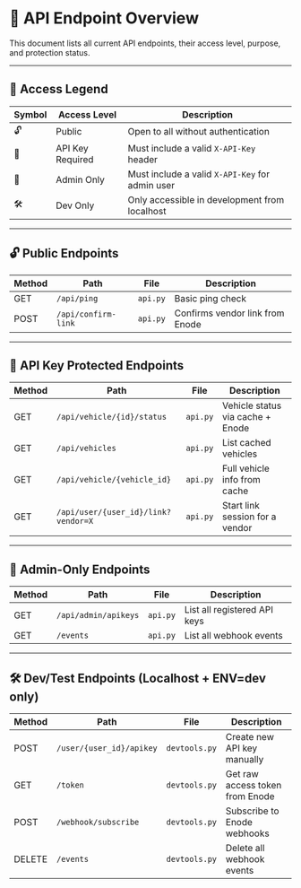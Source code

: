 # 📘 API Endpoint Overview

This document lists all current API endpoints, their access level, purpose, and protection status.

---

## 🔐 Access Legend

| Symbol | Access Level       | Description |
|--------|--------------------|-------------|
| 🔓     | Public              | Open to all without authentication |
| 🔐     | API Key Required    | Must include a valid `X-API-Key` header |
| 👮     | Admin Only          | Must include a valid `X-API-Key` for admin user |
| 🛠️     | Dev Only            | Only accessible in development from localhost |

---

## 🔓 Public Endpoints

| Method | Path                   | File        | Description                     |
|--------|------------------------|-------------|---------------------------------|
| GET    | `/api/ping`            | `api.py`    | Basic ping check                |
| POST   | `/api/confirm-link`    | `api.py`    | Confirms vendor link from Enode |

---

## 🔐 API Key Protected Endpoints

| Method | Path                                 | File        | Description                              |
|--------|--------------------------------------|-------------|------------------------------------------|
| GET    | `/api/vehicle/{id}/status`           | `api.py`    | Vehicle status via cache + Enode         |
| GET    | `/api/vehicles`                      | `api.py`    | List cached vehicles                     |
| GET    | `/api/vehicle/{vehicle_id}`          | `api.py`    | Full vehicle info from cache             |
| GET    | `/api/user/{user_id}/link?vendor=X`  | `api.py`    | Start link session for a vendor          |

---

## 👮 Admin-Only Endpoints

| Method | Path                   | File        | Description                      |
|--------|------------------------|-------------|----------------------------------|
| GET    | `/api/admin/apikeys`   | `api.py`    | List all registered API keys     |
| GET    | `/events`              | `api.py`    | List all webhook events          |

---

## 🛠️ Dev/Test Endpoints (Localhost + ENV=dev only)

| Method | Path                         | File            | Description                        |
|--------|------------------------------|------------------|------------------------------------|
| POST   | `/user/{user_id}/apikey`     | `devtools.py`   | Create new API key manually        |
| GET    | `/token`                     | `devtools.py`   | Get raw access token from Enode    |
| POST   | `/webhook/subscribe`         | `devtools.py`   | Subscribe to Enode webhooks        |
| DELETE | `/events`                    | `devtools.py`   | Delete all webhook events          |
